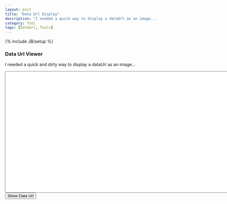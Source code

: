 ```yaml
---
layout: post
title: "Data Url Display"
description: "I needed a quick way to display a dataUrl as an image... "
category: Tool
tags: [DataUrl, Tools]
---
```

{% include JB/setup %}

### Data Url Viewer ###

I needed a quick and dirty way to display a dataUrl as an image...   

<textarea id="dataUrlTextarea" style="width:800px; height: 400px"></textarea>

<input type="button" id="dataUrlButton" value="Show Data Url">

<span id="imageResultText"></span>
<img id="imageResult" style="width: 100%"/>

<script src="//ajax.googleapis.com/ajax/libs/jquery/2.1.0/jquery.min.js"></script>

<script>
$('#dataUrlButton').click(function() {
    var dataUrl = $('#dataUrlTextarea').val();
    if (dataUrl.substr(0,10) != 'data:image') {
      $('#imageResultText').html('Does not appear to be a valid DataUrl, should be being with <code>data:image/(png|gif|jpeg)');      
    } else {
      var img = new Image();
      img.onload = function() {
        $('#imageResult').attr('src', dataUrl);
        $('#imageResultText').html('Width: ' + img.width + '<br/>Height: ' + img.height);
      } 
      img.onerror = function(e) {
        $('#imageResultText').html('Does not appear to be a valid image: ' + e);
      }
      
      img.src = dataUrl;
      
    }
});
</script>
